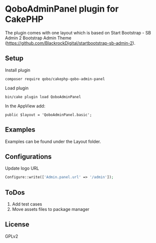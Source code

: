 # QoboAdminPanel plugin for CakePHP

The plugin comes with one layout which is based on Start Bootstrap - SB Admin 2 Bootstrap Admin Theme (https://github.com/BlackrockDigital/startbootstrap-sb-admin-2).

## Setup

Install plugin
```
composer require qobo/cakephp-qobo-admin-panel

```
Load plugin

```
bin/cake plugin load QoboAdminPanel

```
In the AppView add:
```
public $layout = 'QoboAdminPanel.basic';
```

## Examples

Examples can be found under the Layout folder.

## Configurations

Update logo URL
```php
Configure::write(['Admin.panel.url' => '/admin']);
```


## ToDos

1. Add test cases
2. Move assets files to package manager

## License

GPLv2
